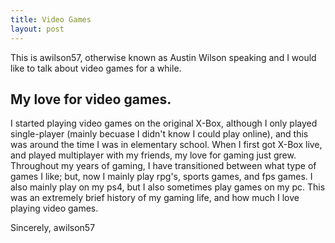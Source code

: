 ```yaml
---
title: Video Games
layout: post
---
```


This is awilson57, otherwise known as Austin Wilson speaking and I would like to talk about video games for a while.

## My love for video games.

I started playing video games on the original X-Box, although I only played single-player
(mainly becuase I didn't know I could play online), and this was around the time I was in
elementary school. When I first got X-Box live, and played multiplayer with my friends,
my love for gaming just grew. Throughout my years of gaming, I have transitioned between what 
type of games I like; but, now I mainly play rpg's, sports games, and fps games. I also mainly
play on my ps4, but I also sometimes play games on my pc. This was an extremely brief history
of my gaming life, and how much I love playing video games.
  
  Sincerely, awilson57
